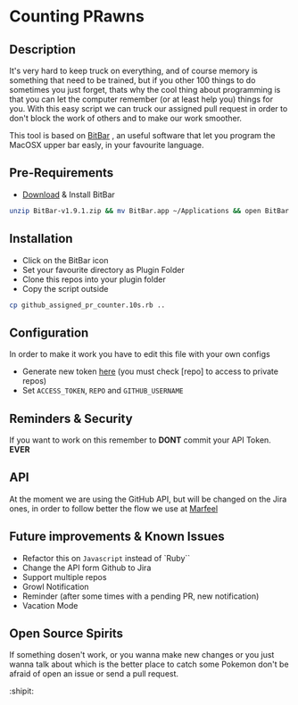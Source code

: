 # Counting PRawns

## Description
It's very hard to keep truck on everything, and of course memory is something that need to be trained, but if you other 100 things to do sometimes you just forget, thats why the cool thing about programming is that you can let the computer remember (or at least help you) things for you. With this easy script we can truck our assigned pull request in order to don't block the work of others and to make our work smoother.

This tool is based on [BitBar](https://github.com/matryer/bitbar) , an useful software that let you program the MacOSX upper bar easly, in your favourite language.

## Pre-Requirements

- [Download](https://github.com/matryer/bitbar/releases/download/v1.9.1/BitBar-v1.9.1.zip) & Install BitBar
```bash
unzip BitBar-v1.9.1.zip && mv BitBar.app ~/Applications && open BitBar.app
```

## Installation
- Click on the BitBar icon
- Set your favourite directory as Plugin Folder
- Clone this repos into your plugin folder
- Copy the script outside
```bash 
cp github_assigned_pr_counter.10s.rb ..
```

## Configuration

In order to make it work you have to edit this file with your own configs

- Generate new token [here](https://github.com/settings/tokens) (you must check [repo] to access to private repos)
- Set `ACCESS_TOKEN`,  `REPO` and `GITHUB_USERNAME`

## Reminders & Security

If you want to work on this remember to **DONT** commit your API Token. **EVER**

## API

At the moment we are using the GitHub API, but will be changed on the Jira ones, in order to follow better the flow we use at [Marfeel](www.marfeel.com)

## Future improvements & Known Issues

- Refactor this on `Javascript` instead of `Ruby``
- Change the API form Github to Jira
- Support multiple repos
- Growl Notification
- Reminder (after some times with a pending PR, new notification)
- Vacation Mode  

## Open Source Spirits

If something dosen't work, or you wanna make new changes or you just wanna talk about which is the better place to catch some Pokemon don't be afraid of open an issue or send a pull request.

:shipit:
